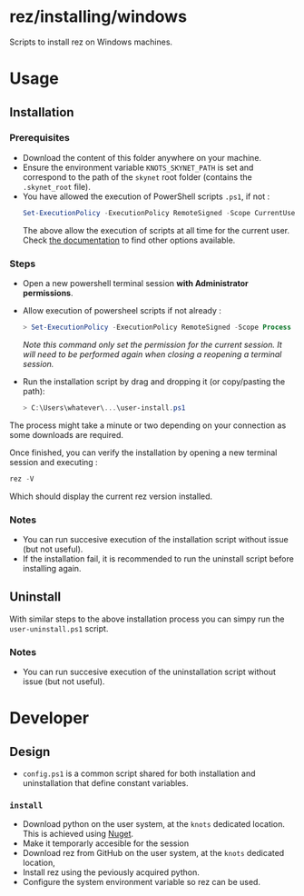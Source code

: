 # rez/installing/windows

Scripts to install rez on Windows machines.

# Usage

## Installation

### Prerequisites

- Download the content of this folder anywhere on your machine.
- Ensure the environment variable `KNOTS_SKYNET_PATH` is set and correspond
  to the path of the `skynet` root folder (contains the `.skynet_root` file).
- You have allowed the execution of PowerShell scripts `.ps1`, if not :
  ```powershell
  Set-ExecutionPolicy -ExecutionPolicy RemoteSigned -Scope CurrentUser
  ```
  The above allow the execution of scripts at all time for the current user.
  Check [the documentation](https://learn.microsoft.com/en-us/powershell/module/microsoft.powershell.core/about/about_execution_policies)
  to find other options available. 

### Steps

- Open a new powershell terminal session **with Administrator permissions**.
- Allow execution of powersheel scripts if not already :
    ```powershell
    > Set-ExecutionPolicy -ExecutionPolicy RemoteSigned -Scope Process
    ```
  _Note this command only set the permission for the current session. It will
  need to be performed again when closing a reopening a terminal session._
- Run the installation script by drag and dropping it (or copy/pasting the path):

    ```powershell
    > C:\Users\whatever\...\user-install.ps1
    ```

The process might take a minute or two depending on your connection as some
downloads are required.

Once finished, you can verify the installation by opening a new terminal session
and executing :

```powershell
rez -V
```
Which should display the current rez version installed.

### Notes

- You can run succesive execution of the installation script without issue (but not useful).
- If the installation fail, it is recommended to run the uninstall script before
  installing again.


## Uninstall

With similar steps to the above installation process you can simpy run the
`user-uninstall.ps1` script.

### Notes

- You can run succesive execution of the uninstallation script without issue (but not useful).

# Developer

## Design

- `config.ps1` is a common script shared for both installation and uninstallation
  that define constant variables.

### `install`

- Download python on the user system, at the `knots` dedicated location. 
  This is achieved using [Nuget](https://www.nuget.org/).
- Make it temporarly accesible for the session
- Download rez from GitHub on the user system, at the `knots` dedicated location, 
- Install rez using the peviously acquired python.
- Configure the system environment variable so rez can be used.

